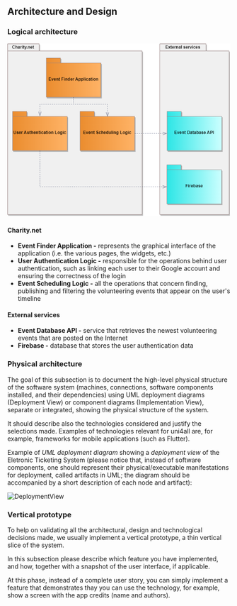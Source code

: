
## Architecture and Design

### Logical architecture
![LogicalView](../images/LogicalArchitecture.png)

#### Charity.net
* **Event Finder Application -** represents the graphical interface of the application (i.e. the various pages, the widgets, etc.)
* **User Authentication Logic -** responsible for the operations behind user authentication, such as linking each user to their Google account and ensuring the correctness of the login
* **Event Scheduling Logic -** all the operations that concern finding, publishing and filtering the volunteering events that appear on the user's timeline

#### External services
* **Event Database API -** service that retrieves the newest volunteering events that are posted on the Internet
* **Firebase -** database that stores the user authentication data

### Physical architecture
The goal of this subsection is to document the high-level physical structure of the software system (machines, connections, software components installed, and their dependencies) using UML deployment diagrams (Deployment View) or component diagrams (Implementation View), separate or integrated, showing the physical structure of the system.

It should describe also the technologies considered and justify the selections made. Examples of technologies relevant for uni4all are, for example, frameworks for mobile applications (such as Flutter).

Example of _UML deployment diagram_ showing a _deployment view_ of the Eletronic Ticketing System (please notice that, instead of software components, one should represent their physical/executable manifestations for deployment, called artifacts in UML; the diagram should be accompanied by a short description of each node and artifact):

![DeploymentView](https://user-images.githubusercontent.com/9655877/160592491-20e85af9-0758-4e1e-a704-0db1be3ee65d.png)

### Vertical prototype
To help on validating all the architectural, design and technological decisions made, we usually implement a vertical prototype, a thin vertical slice of the system.

In this subsection please describe which feature you have implemented, and how, together with a snapshot of the user interface, if applicable.

At this phase, instead of a complete user story, you can simply implement a feature that demonstrates thay you can use the technology, for example, show a screen with the app credits (name and authors).
